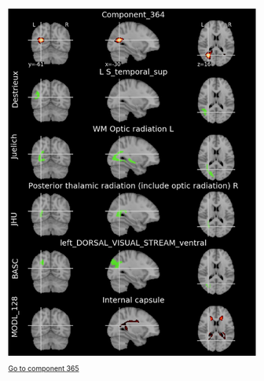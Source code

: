 


![364](preliminary/364.jpg "Component 364")

[Go to component 365](https://parietal-inria.github.io/MODL_atlas/1024/365 "Component 365")